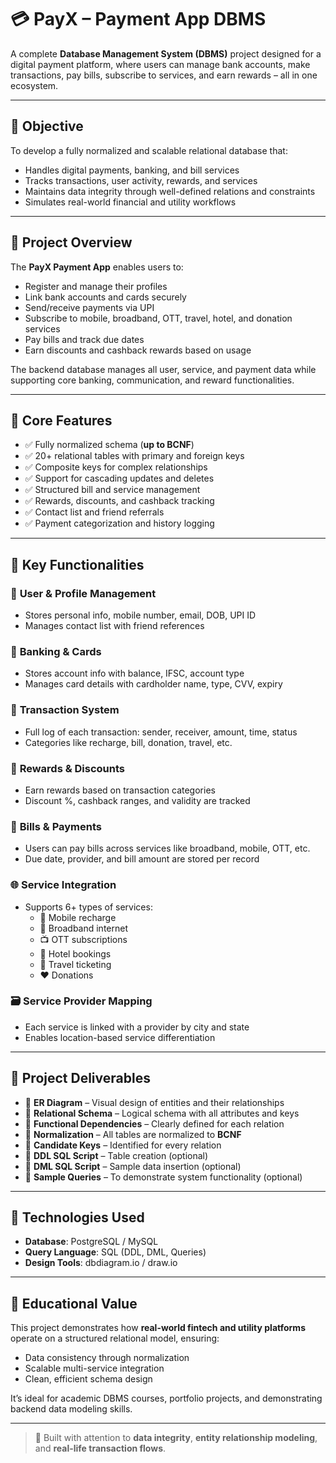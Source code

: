 # 💳 PayX – Payment App DBMS

A complete **Database Management System (DBMS)** project designed for a digital payment platform, where users can manage bank accounts, make transactions, pay bills, subscribe to services, and earn rewards – all in one ecosystem.

---

## 🎯 Objective

To develop a fully normalized and scalable relational database that:
- Handles digital payments, banking, and bill services
- Tracks transactions, user activity, rewards, and services
- Maintains data integrity through well-defined relations and constraints
- Simulates real-world financial and utility workflows

---

## 📖 Project Overview

The **PayX Payment App** enables users to:
- Register and manage their profiles
- Link bank accounts and cards securely
- Send/receive payments via UPI
- Subscribe to mobile, broadband, OTT, travel, hotel, and donation services
- Pay bills and track due dates
- Earn discounts and cashback rewards based on usage

The backend database manages all user, service, and payment data while supporting core banking, communication, and reward functionalities.

---

## 🧱 Core Features

- ✅ Fully normalized schema (**up to BCNF**)
- ✅ 20+ relational tables with primary and foreign keys
- ✅ Composite keys for complex relationships
- ✅ Support for cascading updates and deletes
- ✅ Structured bill and service management
- ✅ Rewards, discounts, and cashback tracking
- ✅ Contact list and friend referrals
- ✅ Payment categorization and history logging

---

## 🔎 Key Functionalities

### 👤 **User & Profile Management**
- Stores personal info, mobile number, email, DOB, UPI ID
- Manages contact list with friend references

### 🏦 **Banking & Cards**
- Stores account info with balance, IFSC, account type
- Manages card details with cardholder name, type, CVV, expiry

### 💸 **Transaction System**
- Full log of each transaction: sender, receiver, amount, time, status
- Categories like recharge, bill, donation, travel, etc.

### 🎁 **Rewards & Discounts**
- Earn rewards based on transaction categories
- Discount %, cashback ranges, and validity are tracked

### 🧾 **Bills & Payments**
- Users can pay bills across services like broadband, mobile, OTT, etc.
- Due date, provider, and bill amount are stored per record

### 🌐 **Service Integration**
- Supports 6+ types of services:
  - 📱 Mobile recharge
  - 📶 Broadband internet
  - 📺 OTT subscriptions
  - 🏨 Hotel bookings
  - 🚌 Travel ticketing
  - ❤️ Donations

### 🗃️ **Service Provider Mapping**
- Each service is linked with a provider by city and state
- Enables location-based service differentiation

---

## 📂 Project Deliverables

- 📌 **ER Diagram** – Visual design of entities and their relationships
- 📌 **Relational Schema** – Logical schema with all attributes and keys
- 📌 **Functional Dependencies** – Clearly defined for each relation
- 📌 **Normalization** – All tables are normalized to **BCNF**
- 📌 **Candidate Keys** – Identified for every relation
- 📌 **DDL SQL Script** – Table creation (optional)
- 📌 **DML SQL Script** – Sample data insertion (optional)
- 📌 **Sample Queries** – To demonstrate system functionality (optional)

---

## 🧾 Technologies Used

- **Database**: PostgreSQL / MySQL
- **Query Language**: SQL (DDL, DML, Queries)
- **Design Tools**: dbdiagram.io / draw.io

---

## 🧠 Educational Value

This project demonstrates how **real-world fintech and utility platforms** operate on a structured relational model, ensuring:
- Data consistency through normalization
- Scalable multi-service integration
- Clean, efficient schema design

It’s ideal for academic DBMS courses, portfolio projects, and demonstrating backend data modeling skills.

---

> 🔐 Built with attention to **data integrity**, **entity relationship modeling**, and **real-life transaction flows**.
